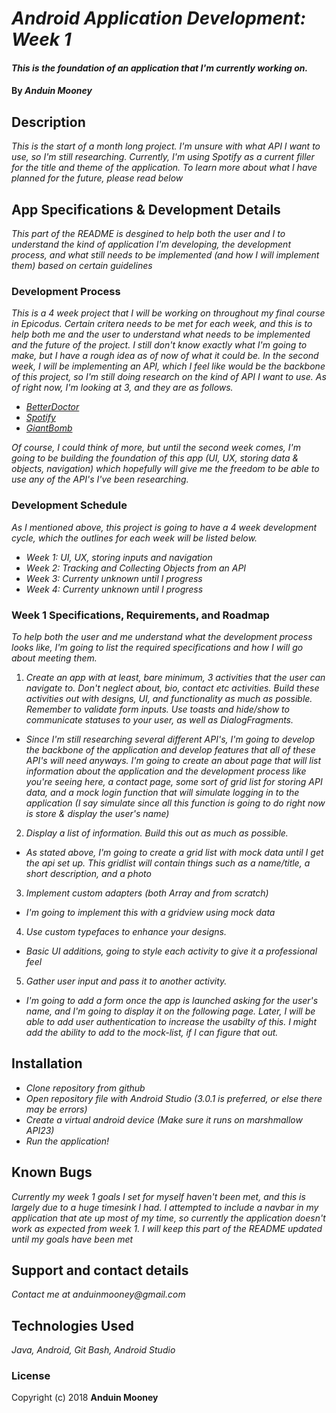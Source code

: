 # _Android Application Development: Week 1_

#### _This is the foundation of an application that I'm currently working on._

#### By _**Anduin Mooney**_

## Description

_This is the start of a month long project. I'm unsure with what API I want to use, so I'm still researching. Currently, I'm using Spotify as a current filler for the title and theme of the application. To learn more about what I have planned for the future, please read below_

## App Specifications & Development Details

_This part of the README is desgined to help both the user and I to understand the kind of application I'm developing, the development process, and what still needs to be implemented (and how I will implement them) based on certain guidelines_

### Development Process

_This is a 4 week project that I will be working on throughout my final course in Epicodus. Certain critera needs to be met for each week, and this is to help both me and the user to understand what needs to be implemented and the future of the project. I still don't know exactly what I'm going to make, but I have a rough idea as of now of what it could be. In the second week, I will be implementing an API, which I feel like would be the backbone of this project, so I'm still doing research on the kind of API I want to use. As of right now, I'm looking at 3, and they are as follows._
* _[BetterDoctor](https://developer.betterdoctor.com/)_
* _[Spotify](https://developer.spotify.com/web-api/)_
* _[GiantBomb](https://www.giantbomb.com/api/)_

_Of course, I could think of more, but until the second week comes, I'm going to be building the foundation of this app (UI, UX, storing data & objects, navigation) which hopefully will give me the freedom to be able to use any of the API's I've been researching._

### Development Schedule

_As I mentioned above, this project is going to have a 4 week development cycle, which the outlines for each week will be listed below._

* _Week 1: UI, UX, storing inputs and navigation_
* _Week 2: Tracking and Collecting Objects from an API_
* _Week 3: Currenty unknown until I progress_
* _Week 4: Currenty unknown until I progress_

### Week 1 Specifications, Requirements, and Roadmap
_To help both the user and me understand what the development process looks like, I'm going to list the required specifications and how I will go about meeting them._

1. _Create an app with at least, bare minimum, 3 activities that the user can navigate to. Don't neglect about, bio, contact etc activities. Build these activities out with designs, UI, and functionality as much as possible. Remember to validate form inputs. Use toasts and hide/show to communicate statuses to your user, as well as DialogFragments._

* _Since I'm still researching several different API's, I'm going to develop the backbone of the application and develop features that all of these API's will need anyways. I'm going to create an about page that will list information about the application and the development process like you're seeing here, a contact page, some sort of grid list for storing API data, and a mock login function that will simulate logging in to the application (I say simulate since all this function is going to do right now is store & display the user's name)_

2. _Display a list of information. Build this out as much as possible._
* _As stated above, I'm going to create a grid list with mock data until I get the api set up. This gridlist will contain things such as a name/title, a short description, and a photo_

3. _Implement custom adapters (both Array and from scratch)_
* _I'm going to implement this with a gridview using mock data_
4. _Use custom typefaces to enhance your designs._
* _Basic UI additions, going to style each activity to give it a professional feel_
5. _Gather user input and pass it to another activity._
* _I'm going to add a form once the app is launched asking for the user's name, and I'm going to display it on the following page. Later, I will be able to add user authentication to increase the usabilty of this. I might add the ability to add to the mock-list, if I can figure that out._

## Installation
* _Clone repository from github_
* _Open repository file with Android Studio (3.0.1 is preferred, or else there may be errors)_
* _Create a virtual android device (Make sure it runs on marshmallow API23)_
* _Run the application!_

## Known Bugs

_Currently my week 1 goals I set for myself haven't been met, and this is largely due to a huge timesink I had. I attempted to include a navbar in my application that ate up most of my time, so currently the application doesn't work as expected from week 1. I will keep this part of the README updated until my goals have been met_

## Support and contact details

_Contact me at anduinmooney@gmail.com_

## Technologies Used

_Java, Android, Git Bash, Android Studio_

### License

Copyright (c) 2018 **Anduin Mooney**




